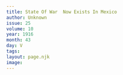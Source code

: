 ```yaml
---
title: State Of War  Now Exists In Mexico
author: Unknown
issue: 25
volume: 10
year: 1916
month: 43
day: V
tags:
layout: page.njk
image:
---
```


